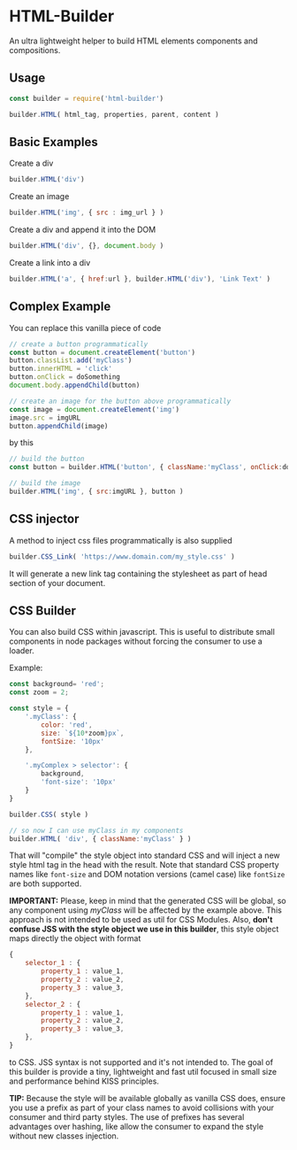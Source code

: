 # HTML-Builder

An ultra lightweight helper to build HTML elements components and compositions.

## Usage
```javascript
const builder = require('html-builder')

builder.HTML( html_tag, properties, parent, content )
```

## Basic Examples

Create a div
```javascript
builder.HTML('div')
```

Create an image
```javascript
builder.HTML('img', { src : img_url } )
```

Create a div and append it into the DOM
```javascript
builder.HTML('div', {}, document.body )
```

Create a link into a div

```javascript
builder.HTML('a', { href:url }, builder.HTML('div'), 'Link Text' )
```

## Complex Example

You can replace this vanilla piece of code

```javascript
// create a button programmatically
const button = document.createElement('button')
button.classList.add('myClass')
button.innerHTML = 'click'
button.onClick = doSomething
document.body.appendChild(button)

// create an image for the button above programmatically
const image = document.createElement('img')
image.src = imgURL
button.appendChild(image)
```

by this

```javascript
// build the button
const button = builder.HTML('button', { className:'myClass', onClick:doSomething }, document.body, 'click')

// build the image
builder.HTML('img', { src:imgURL }, button )
```

## CSS injector

A method to inject css files programmatically is also supplied

```javascript
builder.CSS_Link( 'https://www.domain.com/my_style.css' )
```

It will generate a new link tag containing the stylesheet as part of head section of your document.

## CSS Builder

You can also build CSS within javascript. This is useful to distribute small components in node packages without forcing the consumer to use a loader.

Example:

```javascript
const background= 'red';
const zoom = 2;

const style = {
    '.myClass': {
        color: 'red',
        size: `${10*zoom}px`,
        fontSize: '10px'
    },

    '.myComplex > selector': {
        background,
        'font-size': '10px'
    }
}

builder.CSS( style )

// so now I can use myClass in my components
builder.HTML( 'div', { className:'myClass' } )
```

That will "compile" the style object into standard CSS and will inject a new style html tag in the head with the result. Note that standard CSS property names like `font-size` and DOM notation versions (camel case) like `fontSize` are both supported.

**IMPORTANT:** Please, keep in mind that the generated CSS will be global, so any component using _myClass_ will be affected by the example above. This approach is not intended to be used as util for CSS Modules. Also, **don't confuse JSS with the style object we use in this builder**, this style object maps directly the object with format

```javascript
{
    selector_1 : {
        property_1 : value_1,
        property_2 : value_2,
        property_3 : value_3,
    },
    selector_2 : {
        property_1 : value_1,
        property_2 : value_2,
        property_3 : value_3,
    },
}
```

to CSS. JSS syntax is not supported and it's not intended to. The goal of this builder is provide a tiny, lightweight and fast util focused in small size and performance behind KISS principles.

**TIP:** Because the style will be available globally as vanilla CSS does, ensure you use a prefix as part of your class names to avoid collisions with your consumer and third party styles. The use of prefixes has several advantages over hashing, like allow the consumer to expand the style without new classes injection.
